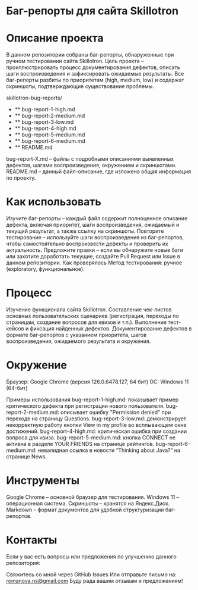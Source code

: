 # Баг-репорты для сайта Skillotron

# Описание проекта
В данном репозитории собраны баг-репорты, обнаруженные при ручном тестировании сайта Skillotron. Цель проекта – проиллюстрировать процесс документирования дефектов, описать шаги воспроизведения и зафиксировать ожидаемые результаты. Все баг-репорты разбиты по приоритетам (high, medium, low) и содержат скриншоты, подтверждающие существование проблемы.

skillotron-bug-reports/
- ** bug-report-1-high.md
- ** bug-report-2-medium.md
- ** bug-report-3-low.md
- ** bug-report-4-high.md
- ** bug-report-5-medium.md
- ** bug-report-6-medium.md
- ** README.md

bug-report-X.md – файлы с подробными описаниями выявленных дефектов, шагами воспроизведения, окружением и скриншотами.
README.md – данный файл-описание, где изложена общая информация по проекту.

# Как использовать
Изучите баг-репорты – каждый файл содержит полноценное описание дефекта, включая приоритет, шаги воспроизведения, ожидаемый и текущий результат, а также ссылку на скриншоты.
Повторите тестирование – используйте шаги воспроизведения из баг-репортов, чтобы самостоятельно воспроизвести дефекты и проверить их актуальность.
Предложите правки – если вы обнаружите новые баги или захотите доработать текущие, создайте Pull Request или Issue в данном репозитории.
Как проверялось
Метод тестирования: ручное (exploratory, функциональное).

# Процесс
Изучение функционала сайта Skillotron.
Составление чек-листов основных пользовательских сценариев (регистрация, переходы по страницам, создание вопросов для квизов и т.п.).
Выполнение тест-кейсов и фиксация найденных дефектов.
Документирование дефектов в формате баг-репортов с указанием приоритета, шагов воспроизведения, ожидаемого результата и окружения.

# Окружение
Браузер: Google Chrome (версия 126.0.6478.127, 64 бит)
ОС: Windows 11 (64-бит)

Примеры использования
bug-report-1-high.md: показывает пример критического дефекта при регистрации нового пользователя.
bug-report-2-medium.md: описывает ошибку "Permission denied" при переходе на страницу Questions.
bug-report-3-low.md: демонстрирует некорректную работу кнопки View in my profile во всплывающем окне достижений.
bug-report-4-high.md: критическая ошибка при создании вопроса для квиза.
bug-report-5-medium.md: кнопка CONNECT не активна в разделе YOUR FRIENDS на странице рейтингов.
bug-report-6-medium.md: невалидная ссылка в новости “Thinking about Java?” на странице News.

# Инструменты
Google Chrome – основной браузер для тестирования.
Windows 11 – операционная система.
Скриншоты – хранятся на Яндекс.Диск.
Markdown – формат документов для удобной структуризации баг-репортов.

# Контакты
Если у вас есть вопросы или предложения по улучшению данного репозитория:

Свяжитесь со мной через GitHub Issues
Или отправьте письмо на: romanova.ns@gmail.com
Буду рада вашим отзывам и предложениям!
